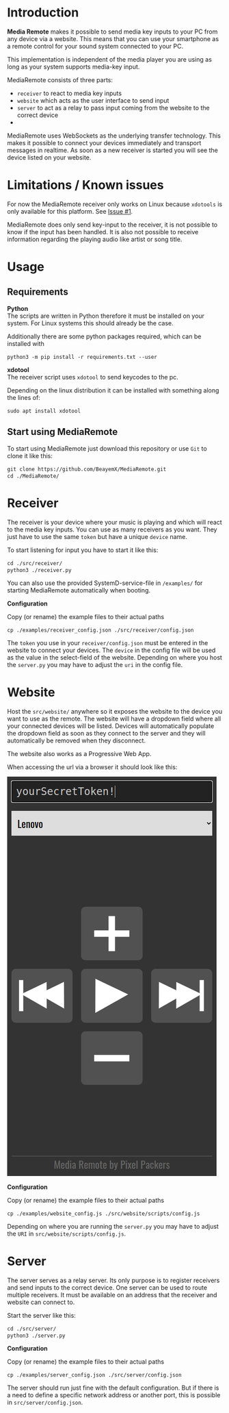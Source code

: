 # Introduction
**Media Remote** makes it possible to send media key inputs to your PC from any device via a website. This means that you can use your smartphone as a remote control for your sound system connected to your PC. 

This implementation is independent of the media player you are using as long as your system supports media-key input.

MediaRemote consists of three parts:
+ `receiver` to react to media key inputs
+ `website` which acts as the user interface to send input
+ `server` to act as a relay to pass input coming from the website to the correct device
+ 
MediaRemote uses WebSockets as the underlying transfer technology. This makes it possible to connect your devices immediately and transport messages in realtime. As soon as a new receiver is started you will see the device listed on your website.

# Limitations / Known issues
For now the MediaRemote receiver only works on Linux because `xdotools` is only available for this platform. See [Issue #1](https://github.com/BeayemX/MediaRemote/issues/1).

MediaRemote does only send key-input to the receiver, it is not possible to know if the input has been handled. It is also not possible to receive information regarding the playing audio like artist or song title.


# Usage
## Requirements
**Python**  
The scripts are written in Python therefore it must be installed on your system. For Linux systems this should already be the case.

Additionally there are some python packages required, which can be installed with 
```
python3 -m pip install -r requirements.txt --user
```

**xdotool**  
The receiver script uses `xdotool` to send keycodes to the pc.

Depending on the linux distribution it can be installed with something along the lines of:

```
sudo apt install xdotool
```

## Start using MediaRemote
To start using MediaRemote just download this repository or use `Git` to clone it like this:
```
git clone https://github.com/BeayemX/MediaRemote.git
cd ./MediaRemote/
```


# Receiver
The receiver is your device where your music is playing and which will react to the media key inputs. You can use as many receivers as you want. They just have to use the same `token` but have a unique `device` name. 

To start listening for input you have to start it like this:

```
cd ./src/receiver/
python3 ./receiver.py
```

You can also use the provided SystemD-service-file in `/examples/` for starting MediaRemote automatically when booting.

**Configuration**

Copy (or rename) the example files to their actual paths
```
cp ./examples/receiver_config.json ./src/receiver/config.json 
```

The `token` you use in your `receiver/config.json` must be entered in the website to connect your devices.
The `device` in the config file will be used as the value in the select-field of the website.
Depending on where you host the `server.py` you may have to adjust the `uri` in the config file.




# Website
Host the `src/website/` anywhere so it exposes the website to the device you want to use as the remote. The website will have a dropdown field where all your connected devices will be listed. 
Devices will automatically populate the dropdown field as soon as they connect to the server and they will automatically be removed when they disconnect.

The website also works as a Progressive Web App.

When accessing the url via a browser it should look like this:

![Website](documentation/images/Website.png)


**Configuration**

Copy (or rename) the example files to their actual paths
```
cp ./examples/website_config.js ./src/website/scripts/config.js 
```

Depending on where you are running the `server.py` you may have to adjust the `URI` in `src/website/scripts/config.js`.


# Server
The server serves as a relay server. Its only purpose is to register receivers and send inputs to the correct device.
One server can be used to route multiple receivers. It must be available on an address that the receiver and website can connect to.

Start the server like this: 
```
cd ./src/server/
python3 ./server.py
```

**Configuration**

Copy (or rename) the example files to their actual paths
```
cp ./examples/server_config.json ./src/server/config.json 
```

The server should run just fine with the default configuration. But if there is a need to define a specific network address or another port, this is possible in `src/server/config.json`. 
